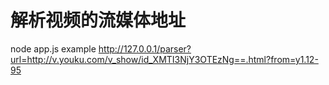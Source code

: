 # 解析视频的流媒体地址
  node app.js
  example http://127.0.0.1/parser?url=http://v.youku.com/v_show/id_XMTI3NjY3OTEzNg==.html?from=y1.12-95
